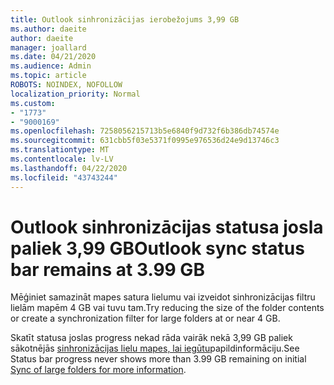 ```yaml
---
title: Outlook sinhronizācijas ierobežojums 3,99 GB
ms.author: daeite
author: daeite
manager: joallard
ms.date: 04/21/2020
ms.audience: Admin
ms.topic: article
ROBOTS: NOINDEX, NOFOLLOW
localization_priority: Normal
ms.custom:
- "1773"
- "9000169"
ms.openlocfilehash: 7258056215713b5e6840f9d732f6b386db74574e
ms.sourcegitcommit: 631cbb5f03e5371f0995e976536d24e9d13746c3
ms.translationtype: MT
ms.contentlocale: lv-LV
ms.lasthandoff: 04/22/2020
ms.locfileid: "43743244"
---
```

# <a name="outlook-sync-status-bar-remains-at-399-gb"></a><span data-ttu-id="328bf-102">Outlook sinhronizācijas statusa josla paliek 3,99 GB</span><span class="sxs-lookup"><span data-stu-id="328bf-102">Outlook sync status bar remains at 3.99 GB</span></span>

<span data-ttu-id="328bf-103">Mēģiniet samazināt mapes satura lielumu vai izveidot sinhronizācijas filtru lielām mapēm 4 GB vai tuvu tam.</span><span class="sxs-lookup"><span data-stu-id="328bf-103">Try reducing the size of the folder contents or create a synchronization filter for large folders at or near 4 GB.</span></span>

<span data-ttu-id="328bf-104">Skatīt statusa joslas progress nekad rāda vairāk nekā 3,99 GB paliek sākotnējās [sinhronizācijas lielu mapes, lai iegūtu](https://support.microsoft.com/help/2738323/status-bar-progress-never-shows-more-than-3-99-gb-remaining-on-initial)papildinformāciju.</span><span class="sxs-lookup"><span data-stu-id="328bf-104">See Status bar progress never shows more than 3.99 GB remaining on initial [Sync of large folders for more information](https://support.microsoft.com/help/2738323/status-bar-progress-never-shows-more-than-3-99-gb-remaining-on-initial).</span></span>